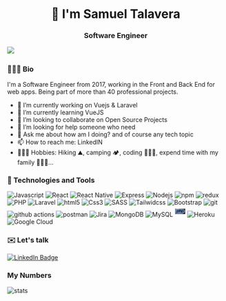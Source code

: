 <div id="header" align="center">
  <h1>👋 I'm Samuel Talavera</h1>
  <h3>Software Engineer</h3>
</div>


![](https://komarev.com/ghpvc/?username=smltalavera95&color=brightgreen)

<h3>🙋🏻‍♂️ Bio</h3>
I'm a Software Engineer from 2017, working in the Front and Back End for web apps. Being part of more than 40 professional projects.

- 🔭 I’m currently working on Vuejs & Laravel
- 🌱 I’m currently learning VueJS
- 👯 I’m looking to collaborate on Open Source Projects
- 🤔 I’m looking for help someone who need
- 💬 Ask me about how am I doing? and of course any tech topic
- 📫 How to reach me: LinkedIN 
- 💆🏻‍♂️ Hobbies: Hiking ⛰, camping 🏕,  coding 👨🏻‍💻, expend time with my family 👫🏻🐶...


<h3>🧰 Technologies and Tools</h3>


<p>
<img alt="Javascript" src="https://img.shields.io/badge/JavaScript-323330?style=for-the-badge&logo=javascript&logoColor=F7DF1E"  height="25px"/>
<img alt="React" src="https://img.shields.io/badge/React-20232A?style=for-the-badge&logo=react&logoColor=61DAFB" height="25px"/>
<img alt="React Native" src="https://img.shields.io/badge/React_Native-20232A?style=for-the-badge&logo=react&logoColor=61DAFB" height="25px"/>
<img alt="Express" src="https://img.shields.io/badge/express.js-%23404d59.svg?style=for-the-badge&logo=express&logoColor=%2361DAFB" height="25px"/>
<img alt="Nodejs" src="https://img.shields.io/badge/-Nodejs-43853d?style=flat-square&logo=Node.js&logoColor=white"  height="25px"/>
<img alt="npm" src="https://img.shields.io/badge/NPM-%23000000.svg?style=for-the-badge&logo=npm&logoColor=white" height="25px"/>
<img alt="redux" src="https://img.shields.io/badge/-Redux-764ABC?style=flat-square&logo=redux&logoColor=white" height="25px"/>
<img alt="PHP" src="https://img.shields.io/badge/PHP-777BB4?style=for-the-badge&logo=php&logoColor=white" height="25px"/>
<img alt="Laravel" src="https://img.shields.io/badge/Laravel-FF2D20?style=for-the-badge&logo=laravel&logoColor=white" height="25px"/>
<img alt="html5" src="https://img.shields.io/badge/HTML5-E34F26?style=for-the-badge&logo=html5&logoColor=white" height="25px"/>
<img alt="Css3" src="https://img.shields.io/badge/CSS3-1572B6?style=for-the-badge&logo=css3&logoColor=white" height="25px"/>
<img alt="SASS" src="https://img.shields.io/badge/Sass-CC6699?style=for-the-badge&logo=sass&logoColor=white" height="25px"/>
<img alt="Tailwidcss" src="https://img.shields.io/badge/Tailwind_CSS-38B2AC?style=for-the-badge&logo=tailwind-css&logoColor=white" height="25px"/>
<img alt="Bootstrap" src="https://img.shields.io/badge/Bootstrap-563D7C?style=for-the-badge&logo=bootstrap&logoColor=white" height="25px"/>
<img alt="git" src="https://img.shields.io/badge/-Git-F05032?style=flat-square&logo=git&logoColor=white" height="25px"/>
<img alt="github actions" src="https://img.shields.io/badge/-Github_Actions-2088FF?style=flat-square&logo=github-actions&logoColor=white" height="25px"/> 
<img alt="postman" src="https://img.shields.io/badge/-Postman-00C7B7?style=flat-square&logo=postman&logoColor=white" height="25px"/>
<img alt="Jira" src="https://img.shields.io/badge/-Jira-430098?style=flat-square&logo=Jira&logoColor=white" height="25px"/>
<img alt="MongoDB" src="https://img.shields.io/badge/-MongoDB-13aa52?style=flat-square&logo=mongodb&logoColor=white"  height="25px"/>
<img alt="MySQL" src="https://img.shields.io/badge/MySQL-0081CB?style=for-the-badge&logo=MySQL&logoColor=white" height="25px"/>
<img alt="MySQL" src="https://github.com/devicons/devicon/blob/master/icons/php/php-original.svg" height="25px"/>
<img alt="Heroku" src="https://img.shields.io/badge/Heroku-430098?style=for-the-badge&logo=heroku&logoColor=white" height="25px"/>
<img alt="Google Cloud" src="https://img.shields.io/badge/Google_Cloud-4285F4?style=for-the-badge&logo=google-cloud&logoColor=white" height="25px"/>
</p>

<h3>✉️ Let's talk</h3>
<div id="badges">
  <a href="https://www.linkedin.com/in/stalavera95/" target="_blank"><img src="https://img.shields.io/badge/LinkedIn-blue?style=for-the-badge&logo=linkedin&logoColor=white" alt="LinkedIn Badge"/></a>
</div>

<h3> My Numbers </h3>
<img alt="stats" src="https://github-readme-stats.vercel.app/api/top-langs/?username={smltalavera95}&theme=blue-green"/>


